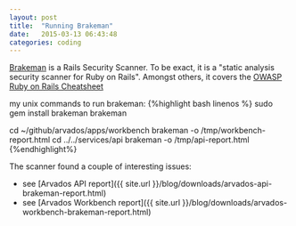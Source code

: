 ```yaml
---
layout: post
title:  "Running Brakeman"
date:   2015-03-13 06:43:48
categories: coding
---
```


[Brakeman](http://brakemanscanner.org/) is a Rails Security Scanner.  To be exact, it is a "static analysis security scanner for Ruby on Rails".  Amongst others, it covers the [OWASP Ruby on Rails Cheatsheet](https://www.owasp.org/index.php/Ruby_on_Rails_Cheatsheet)

my unix commands to run brakeman:
{%highlight bash linenos %}
sudo gem install brakeman
brakeman

cd ~/github/arvados/apps/workbench
brakeman -o /tmp/workbench-report.html
cd ../../services/api
brakeman -o /tmp/api-report.html
{%endhighlight%}

The scanner found a couple of interesting issues:

- see [Arvados API report]({{ site.url }}/blog/downloads/arvados-api-brakeman-report.html)
- see [Arvados Workbench report]({{ site.url }}/blog/downloads/arvados-workbench-brakeman-report.html)
